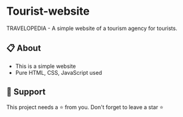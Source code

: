 # Tourist-website
TRAVELOPEDIA - A simple website of a tourism agency for tourists.
## 📋 About
 -  This is a simple website
 -  Pure HTML, CSS, JavaScript used
 ## 🙏 Support
This project needs a ⭐️ from you. Don't forget to leave a star ⭐️
